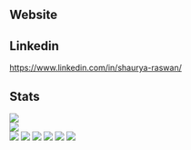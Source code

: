 ## Website

## Linkedin
https://www.linkedin.com/in/shaurya-raswan/

## Stats
![](https://github-readme-stats.vercel.app/api?username=SRaswan&theme=default&hide_border=false&include_all_commits=true&count_private=true)<br/>
![](https://github-readme-streak-stats.herokuapp.com/?user=SRaswan&theme=default&hide_border=false)<br/>
![](https://github-readme-stats.vercel.app/api/top-langs/?username=SRaswan&theme=default&hide_border=false&include_all_commits=true&count_private=true&layout=compact)
![](http://github-profile-summary-cards.vercel.app/api/cards/profile-details?username=SRaswan&theme=solarized)
![](http://github-profile-summary-cards.vercel.app/api/cards/most-commit-language?username=SRaswan&theme=solarized)
![](http://github-profile-summary-cards.vercel.app/api/cards/stats?username=SRaswan&theme=solarized)
![](https://github-contributor-stats.vercel.app/api?username=SRaswan&limit=5&theme=dark&combine_all_yearly_contributions=true)
[![](https://visitcount.itsvg.in/api?id=SRaswan&icon=0&color=0)](https://visitcount.itsvg.in)

